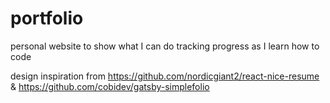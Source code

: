 # portfolio
personal website to show what I can do
tracking progress as I learn how to code

design inspiration from https://github.com/nordicgiant2/react-nice-resume & https://github.com/cobidev/gatsby-simplefolio 
